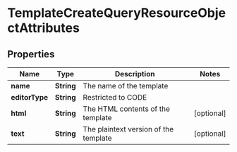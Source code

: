 # TemplateCreateQueryResourceObjectAttributes

## Properties
Name | Type | Description | Notes
------------ | ------------- | ------------- | -------------
**name** | **String** | The name of the template | 
**editorType** | **String** | Restricted to CODE | 
**html** | **String** | The HTML contents of the template |  [optional]
**text** | **String** | The plaintext version of the template |  [optional]
